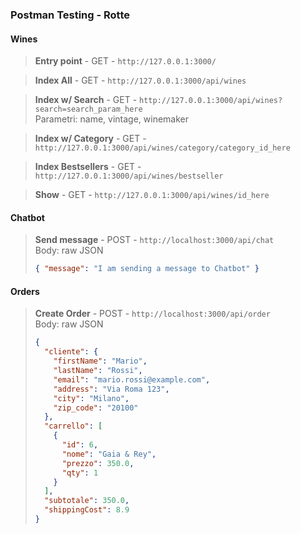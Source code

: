 ### Postman Testing - Rotte

#### Wines

> **Entry point** - GET - `http://127.0.0.1:3000/`

> **Index All** - GET - `http://127.0.0.1:3000/api/wines`

> **Index w/ Search** - GET - `http://127.0.0.1:3000/api/wines?search=search_param_here`  
> Parametri: name, vintage, winemaker

> **Index w/ Category** - GET - `http://127.0.0.1:3000/api/wines/category/category_id_here`

> **Index Bestsellers** - GET - `http://127.0.0.1:3000/api/wines/bestseller`

> **Show** - GET - `http://127.0.0.1:3000/api/wines/id_here`

#### Chatbot

> **Send message** - POST - `http://localhost:3000/api/chat`  
> Body: raw JSON
>
> ```json
> { "message": "I am sending a message to Chatbot" }
> ```

#### Orders

> **Create Order** - POST - `http://localhost:3000/api/order`  
> Body: raw JSON
>
> ```json
> {
>   "cliente": {
>     "firstName": "Mario",
>     "lastName": "Rossi",
>     "email": "mario.rossi@example.com",
>     "address": "Via Roma 123",
>     "city": "Milano",
>     "zip_code": "20100"
>   },
>   "carrello": [
>     {
>       "id": 6,
>       "nome": "Gaia & Rey",
>       "prezzo": 350.0,
>       "qty": 1
>     }
>   ],
>   "subtotale": 350.0,
>   "shippingCost": 8.9
> }
> ```
